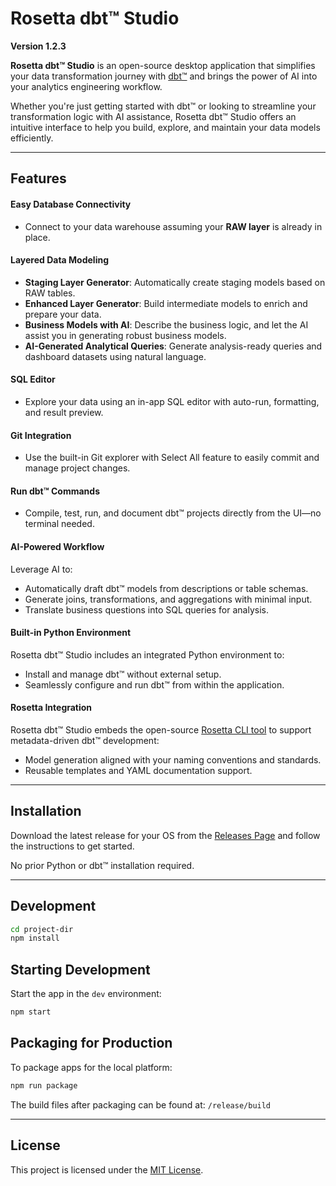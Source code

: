 # Rosetta dbt™ Studio

**Version 1.2.3**

**Rosetta dbt™ Studio** is an open-source desktop application that simplifies your data transformation journey with [dbt™](https://www.getdbt.com/) and brings the power of AI into your analytics engineering workflow.

Whether you're just getting started with dbt™ or looking to streamline your transformation logic with AI assistance, Rosetta dbt™ Studio offers an intuitive interface to help you build, explore, and maintain your data models efficiently.

---

## Features

#### Easy Database Connectivity

- Connect to your data warehouse assuming your **RAW layer** is already in place.

#### Layered Data Modeling

- **Staging Layer Generator**: Automatically create staging models based on RAW tables.
- **Enhanced Layer Generator**: Build intermediate models to enrich and prepare your data.
- **Business Models with AI**: Describe the business logic, and let the AI assist you in generating robust business models.
- **AI-Generated Analytical Queries**: Generate analysis-ready queries and dashboard datasets using natural language.

#### SQL Editor

- Explore your data using an in-app SQL editor with auto-run, formatting, and result preview.

#### Git Integration

- Use the built-in Git explorer with Select All feature to easily commit and manage project changes.

#### Run dbt™ Commands

- Compile, test, run, and document dbt™ projects directly from the UI—no terminal needed.

#### AI-Powered Workflow

Leverage AI to:

- Automatically draft dbt™ models from descriptions or table schemas.
- Generate joins, transformations, and aggregations with minimal input.
- Translate business questions into SQL queries for analysis.

#### Built-in Python Environment

Rosetta dbt™ Studio includes an integrated Python environment to:

- Install and manage dbt™ without external setup.
- Seamlessly configure and run dbt™ from within the application.

#### Rosetta Integration

Rosetta dbt™ Studio embeds the open-source [Rosetta CLI tool](https://github.com/adaptivescale/rosetta) to support metadata-driven dbt™ development:

- Model generation aligned with your naming conventions and standards.
- Reusable templates and YAML documentation support.

---

## Installation

Download the latest release for your OS from the [Releases Page](https://github.com/rosettadb/dbt-studio/releases) and follow the instructions to get started.

No prior Python or dbt™ installation required.

---

## Development

```bash
cd project-dir
npm install
```
## Starting Development

Start the app in the `dev` environment:

```bash
npm start
```

## Packaging for Production

To package apps for the local platform:

```bash
npm run package
```

The build files after packaging can be found at: ```/release/build```

---

## License

This project is licensed under the [MIT License](LICENSE).